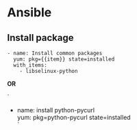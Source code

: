 # Ansible

## Install package
```
- name: Install common packages
  yum: pkg={{item}} state=installed
  with_items:
    - libselinux-python
```
**OR**

`
- name: install python-pycurl<br />
  yum: pkg=python-pycurl state=installed<br />
`